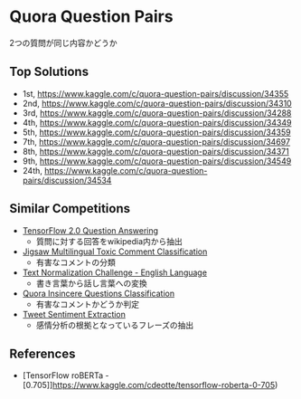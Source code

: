# Quora Question Pairs

2つの質問が同じ内容かどうか

## Top Solutions

- 1st, https://www.kaggle.com/c/quora-question-pairs/discussion/34355
- 2nd, https://www.kaggle.com/c/quora-question-pairs/discussion/34310
- 3rd, https://www.kaggle.com/c/quora-question-pairs/discussion/34288
- 4th, https://www.kaggle.com/c/quora-question-pairs/discussion/34349
- 5th, https://www.kaggle.com/c/quora-question-pairs/discussion/34359
- 7th, https://www.kaggle.com/c/quora-question-pairs/discussion/34697
- 8th, https://www.kaggle.com/c/quora-question-pairs/discussion/34371
- 9th, https://www.kaggle.com/c/quora-question-pairs/discussion/34549
- 24th, https://www.kaggle.com/c/quora-question-pairs/discussion/34534

## Similar Competitions

- [TensorFlow 2.0 Question Answering](https://www.kaggle.com/c/tensorflow2-question-answering)
 	- 質問に対する回答をwikipedia内から抽出
- [Jigsaw Multilingual Toxic Comment Classification](https://www.kaggle.com/c/jigsaw-multilingual-toxic-comment-classification)
	- 有害なコメントの分類
- [Text Normalization Challenge - English Language](https://www.kaggle.com/c/text-normalization-challenge-english-language)
	- 書き言葉から話し言葉への変換
- [Quora Insincere Questions Classification](https://www.kaggle.com/c/quora-insincere-questions-classification)
	- 有害なコメントかどうか判定
- [Tweet Sentiment Extraction](https://www.kaggle.com/c/tweet-sentiment-extraction)
	- 感情分析の根拠となっているフレーズの抽出

## References

- [TensorFlow roBERTa - [0.705]]https://www.kaggle.com/cdeotte/tensorflow-roberta-0-705)
